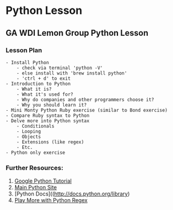 # Python Lesson

## GA WDI Lemon Group Python Lesson


### Lesson Plan
	- Install Python
		- check via terminal 'python -V'
		- else install with 'brew install python'
		- 'ctrl + d' to exit
	- Introduction to Python
		- What it is?
		- What it's used for?
		- Why do companies and other programmers choose it?
		- Why you should learn it?
	- Mini Monty Python Ruby exercise (similar to Bond exercise)
	- Compare Ruby syntax to Python
	- Delve more into Python syntax
		- Conditionals
		- Looping
		- Objects 
		- Extensions (like regex)
		- Etc.
	- Python only exercise

### Further Resources:
1. [Google Python Tutorial](https://developers.google.com/edu/python/)
2. [Main Python Site](http://www.python.org)
3. [Python Docs]((http://docs.python.org/library)
4. [Play More with Python Regex](http://pythex.org/)
	
	
